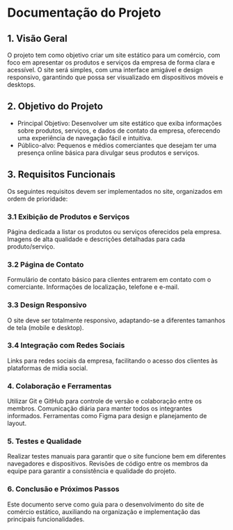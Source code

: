 # Documentação do Projeto 

## 1. Visão Geral
O projeto tem como objetivo criar um site estático para um comércio, com foco em apresentar os produtos e serviços da empresa de forma clara e acessível. O site será simples, com uma interface amigável e design responsivo, garantindo que possa ser visualizado em dispositivos móveis e desktops.

## 2. Objetivo do Projeto
 - Principal Objetivo: Desenvolver um site estático que exiba informações sobre produtos, serviços, e dados de contato da empresa, oferecendo uma experiência de navegação fácil e intuitiva.
 - Público-alvo: Pequenos e médios comerciantes que desejam ter uma presença online básica para divulgar seus produtos e serviços.

## 3. Requisitos Funcionais
Os seguintes requisitos devem ser implementados no site, organizados em ordem de prioridade:

### 3.1 Exibição de Produtos e Serviços
Página dedicada a listar os produtos ou serviços oferecidos pela empresa.
Imagens de alta qualidade e descrições detalhadas para cada produto/serviço.

### 3.2 Página de Contato
Formulário de contato básico para clientes entrarem em contato com o comerciante.
Informações de localização, telefone e e-mail.

### 3.3 Design Responsivo
O site deve ser totalmente responsivo, adaptando-se a diferentes tamanhos de tela (mobile e desktop).

### 3.4 Integração com Redes Sociais
Links para redes sociais da empresa, facilitando o acesso dos clientes às plataformas de mídia social.

### 4. Colaboração e Ferramentas
Utilizar Git e GitHub para controle de versão e colaboração entre os membros.
Comunicação diária para manter todos os integrantes informados.
Ferramentas como Figma para design e planejamento de layout.

### 5. Testes e Qualidade
Realizar testes manuais para garantir que o site funcione bem em diferentes navegadores e dispositivos.
Revisões de código entre os membros da equipe para garantir a consistência e qualidade do projeto.

### 6. Conclusão e Próximos Passos
Este documento serve como guia para o desenvolvimento do site de comércio estático, auxiliando na organização e implementação das principais funcionalidades.
